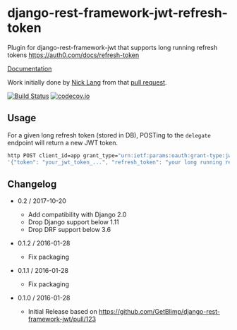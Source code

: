 # django-rest-framework-jwt-refresh-token
Plugin for django-rest-framework-jwt that supports long running refresh tokens https://auth0.com/docs/refresh-token

[Documentation](https://lock8.github.io/django-rest-framework-jwt-refresh-token/)


Work initially done by [Nick Lang](https://github.com/fxdgear)
from that [pull request](https://github.com/GetBlimp/django-rest-framework-jwt/pull/94).

[![Build Status](https://travis-ci.org/lock8/django-rest-framework-jwt-refresh-token.svg?branch=master)](https://travis-ci.org/lock8/django-rest-framework-jwt-refresh-token)
[![codecov.io](https://codecov.io/github/lock8/django-rest-framework-jwt-refresh-token/coverage.svg?branch=master)](https://codecov.io/github/lock8/django-rest-framework-jwt-refresh-token?branch=master)

## Usage

For a given long refresh token (stored in DB), POSTing to the `delegate` endpoint will return a new JWT token.

```bash
http POST client_id=app grant_type="urn:ietf:params:oauth:grant-type:jwt-bearer" refresh_token=<REFRESH_TOKEN> api_type=app http://localhost:8000/delegate/
'{"token": "your_jwt_token_...", "refresh_token": "your long running refresh token..."}'
```

## Changelog

- 0.2 / 2017-10-20
    - Add compatibility with Django 2.0
    - Drop Django support below 1.11
    - Drop DRF support below 3.6

- 0.1.2 / 2016-01-28
    - Fix packaging

- 0.1.1 / 2016-01-28
    - Fix packaging

- 0.1.0 / 2016-01-28
    - Initial Release based on https://github.com/GetBlimp/django-rest-framework-jwt/pull/123
